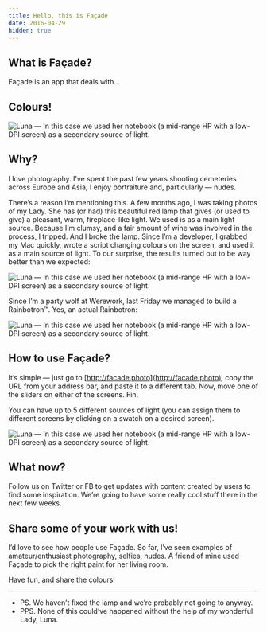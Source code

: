 ```yaml
---
title: Hello, this is Façade
date: 2016-04-29
hidden: true
---
```


## What is Façade?

Façade is an app that deals with…

## Colours!

![Luna — In this case we used her notebook (a mid-range HP with a low-DPI screen) as a secondary source of light.](/images/facade/lisa-1.jpeg)

## Why?

I love photography. I’ve spent the past few years shooting cemeteries across Europe and Asia, I enjoy portraiture and, particularly — nudes.

There’s a reason I’m mentioning this. A few months ago, I was taking photos of my Lady. She has (or had) this beautiful red lamp that gives (or used to give) a pleasant, warm, fireplace-like light. We used is as a main light source. Because I’m clumsy, and a fair amount of wine was involved in the process, I tripped. And I broke the lamp. Since I’m a developer, I grabbed my Mac quickly, wrote a script changing colours on the screen, and used it as a main source of light. To our surprise, the results turned out to be way better than we expected:

![Luna — In this case we used her notebook (a mid-range HP with a low-DPI screen) as a secondary source of light.](/images/facade/luna-1.jpeg)

Since I’m a party wolf at Werework, last Friday we managed to build a Rainbotron™. Yes, an actual Rainbotron:

![Luna — In this case we used her notebook (a mid-range HP with a low-DPI screen) as a secondary source of light.](/images/facade/rainbo-1.jpeg)

## How to use Façade?

It’s simple — just go to [http://facade.photo](http://facade.photo), copy the URL from your address bar, and paste it to a different tab. Now, move one of the sliders on either of the screens. Fin.

You can have up to 5 different sources of light (you can assign them to different screens by clicking on a swatch on a desired screen).

![Luna — In this case we used her notebook (a mid-range HP with a low-DPI screen) as a secondary source of light.](/images/facade/aaron-1.jpeg)

## What now?

Follow us on Twitter or FB to get updates with content created by users to find some inspiration. We’re going to have some really cool stuff there in the next few weeks.

## Share some of your work with us!

I’d love to see how people use Façade. So far, I’ve seen examples of amateur/enthusiast photography, selfies, nudes. A friend of mine used Façade to pick the right paint for her living room.

Have fun, and share the colours!

---

-   PS. We haven’t fixed the lamp and we’re probably not going to anyway.
-   PPS. None of this could’ve happened without the help of my wonderful Lady, Luna.
